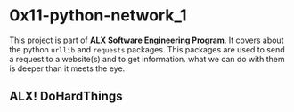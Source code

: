 # 0x11-python-network_1

This project is part of <b>ALX Software Engineering Program</b>. It covers about the python `urllib` and `requests` packages. 
This packages are used to send a request to a website(s) and to get information. what we can do with them is deeper than it meets the eye.

## ALX! DoHardThings